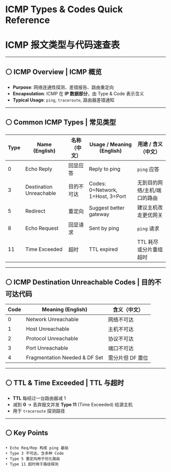 # ICMP Types & Codes Quick Reference  
# ICMP 报文类型与代码速查表

---

## ⚪ ICMP Overview | ICMP 概览
- **Purpose**: 网络连通性探测、差错报告、路由重定向  
- **Encapsulation**: ICMP 在 **IP 数据部分**，由 Type & Code 表示含义  
- **Typical Usage**: `ping`, `traceroute`, 路由器差错通知

---

## ⚪ Common ICMP Types | 常见类型

| Type | Name (English)         | 名称（中文）           | Usage / Meaning (English)        | 用途 / 含义（中文）                |
|------|-------------------------|------------------------|----------------------------------|----------------------------------|
| 0    | Echo Reply              | 回显应答               | Reply to ping                    | `ping` 应答                       |
| 3    | Destination Unreachable | 目的不可达             | Codes: 0=Network, 1=Host, 3=Port  | 无到目的网络/主机/端口的路由       |
| 5    | Redirect                | 重定向                 | Suggest better gateway           | 建议主机改走更优网关              |
| 8    | Echo Request            | 回显请求               | Sent by ping                     | `ping` 请求                       |
| 11   | Time Exceeded           | 超时                   | TTL expired                      | TTL 耗尽或分片重组超时            |

---

## ⚪ ICMP Destination Unreachable Codes | 目的不可达代码

| Code | Meaning (English)                | 含义（中文）                 |
|------|----------------------------------|------------------------------|
| 0    | Network Unreachable               | 网络不可达                   |
| 1    | Host Unreachable                  | 主机不可达                   |
| 2    | Protocol Unreachable              | 协议不可达                   |
| 3    | Port Unreachable                   | 端口不可达                   |
| 4    | Fragmentation Needed & DF Set      | 需分片但 DF 置位              |

---

## ⚪ TTL & Time Exceeded | TTL 与超时
- **TTL** 每经过一台路由器减 1  
- 减到 **0** → 丢弃报文并发 **Type 11** (Time Exceeded) 给源主机  
- 用于 `traceroute` 探测路径  

---

## ⚪ Key Points 
```
• Echo Req/Rep 构成 ping 基础
• Type 3 不可达，含多种 Code
• Type 5 重定向用于优化路由
• Type 11 超时用于路径探测
```
